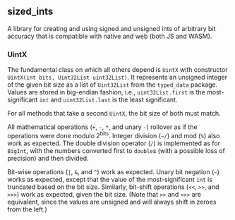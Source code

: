 ## sized_ints

A library for creating and using signed and unsigned ints of arbitrary bit accuracy that is compatible with native and web (both JS and WASM).

### UintX

The fundamental class on which all others depend is `UintX` with constructor `UintX(int bits, Uint32List uint32List)`. It represents an unsigned integer of the given bit size as a list of `Uint32List` from the `typed_data` package. Values are stored in big-endian fashion, i.e., `uint32List.first` is the most-significant `int` and `uint32List.last` is the least significant.

For all methods that take a second `UintX`, the bit size of both must match.

All mathematical operations (`+`, `-`, `*`, and unary `-`) rollover as if the operations were done modulo 2<sup>bits</sup>. Integer division (`~/`) and mod (`%`) also work as expected. The double division operator (`/`) is implemented as for `BigInt`, with the numbers converted first to `double`s (with a possible loss of precision) and then divided.

Bit-wise operations (`|`, `&`, and `^`) work as expected. Unary bit negation (`~`) works as expected, except that the value of the most-significant `int` is truncated based on the bit size. Similarly, bit-shift operations (`<<`, `>>`, and `>>>`) work as expected, given the bit size. (Note that `>>` and `>>>` are equivalent, since the values are unsigned and will always shift in zeroes from the left.)

